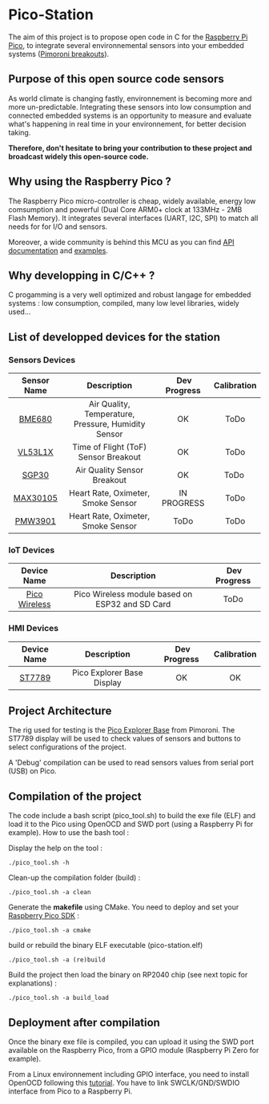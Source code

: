 # Pico-Station

The aim of this project is to propose open code in C for the [Raspberry Pi Pico](https://www.raspberrypi.com/documentation/microcontrollers/raspberry-pi-pico.html), to integrate several environnemental sensors into your embedded systems ([Pimoroni breakouts](https://shop.pimoroni.com/)).

## Purpose of this open source code sensors
As world climate is changing fastly, environnement is becoming more and more un-predictable. Integrating these sensors into low consumption and connected embedded systems is an opportunity to measure and evaluate what's happening in real time in your environnement, for better decision taking.

**Therefore, don't hesitate to bring your contribution to these project and broadcast widely this open-source code.**

## Why using the Raspberry Pico ?
The Raspberry Pico micro-controller is cheap, widely available, energy low comsumption and powerful (Dual Core ARM0+ clock at 133MHz - 2MB Flash Memory). It integrates several interfaces (UART, I2C, SPI) to match all needs for for I/O and sensors.

Moreover, a wide community is behind this MCU as you can find [API documentation](https://raspberrypi.github.io/pico-sdk-doxygen/modules.html) and [examples](https://github.com/raspberrypi/pico-examples).

## Why developping in C/C++ ?
C progamming is a very well optimized and robust langage for embedded systems : low consumption, compiled, many low level libraries, widely used...

## List of developped devices for the station

### Sensors Devices
| Sensor Name | Description | Dev Progress | Calibration |
| :---:   | :-: | :-: | :-: |
| [BME680](https://shop.pimoroni.com/products/bme680-breakout?variant=12491552129107) | Air Quality, Temperature, Pressure, Humidity Sensor | OK | ToDo |
| [VL53L1X](https://shop.pimoroni.com/products/vl53l1x-breakout?variant=12628497236051) | Time of Flight (ToF) Sensor Breakout | OK | ToDo |
| [SGP30](https://shop.pimoroni.com/products/sgp30-air-quality-sensor-breakout?variant=30924091719763) | Air Quality Sensor Breakout | OK | ToDo |
| [MAX30105](https://shop.pimoroni.com/products/max30101-breakout-heart-rate-oximeter-smoke-sensor?variant=21482065985619) | Heart Rate, Oximeter, Smoke Sensor | IN PROGRESS | ToDo |
| [PMW3901](https://shop.pimoroni.com/products/max30101-breakout-heart-rate-oximeter-smoke-sensor?variant=21482065985619) | Heart Rate, Oximeter, Smoke Sensor | ToDo | ToDo |

### IoT Devices
| Device Name | Description | Dev Progress |
| :---:   | :-: | :-: |
| [Pico Wireless](https://shop.pimoroni.com/products/bme680-breakout?variant=12491552129107) | Pico Wireless module based on ESP32 and SD Card | ToDo |

### HMI Devices
| Device Name | Description | Dev Progress | Calibration |
| :---:   | :-: | :-: | :-: |
| [ST7789](https://shop.pimoroni.com/products/bme680-breakout?variant=12491552129107) | Pico Explorer Base Display | OK | OK |

## Project Architecture
The rig used for testing is the [Pico Explorer Base](https://shop.pimoroni.com/products/pico-explorer-base?variant=32369514315859) from Pimoroni. The ST7789 display will be used to check values of sensors and buttons to select configurations of the project.

A 'Debug' compilation can be used to read sensors values from serial port (USB) on Pico.

## Compilation of the project
The code include a bash script (pico_tool.sh) to build the exe file (ELF) and load it to the Pico using OpenOCD and SWD port (using a Raspberry Pi for example). How to use the bash tool :

Display the help on the tool :
````
./pico_tool.sh -h
````
Clean-up the compilation folder (build) :
````
./pico_tool.sh -a clean
````
Generate the **makefile** using CMake. You need to deploy and set your [Raspberry Pico SDK](https://github.com/raspberrypi/pico-sdk) :
````
./pico_tool.sh -a cmake
````
build or rebuild the binary ELF executable (pico-station.elf)
````
./pico_tool.sh -a (re)build
```` 
Build the project then load the binary on RP2040 chip (see next topic for explanations) :
````
./pico_tool.sh -a build_load
```` 

## Deployment after compilation
Once the binary exe file is compiled, you can upload it using the SWD port available on the Raspberry Pico, from a GPIO module (Raspberry Pi Zero for example). 

From a Linux environnement including GPIO interface, you need to install OpenOCD following this [tutorial](https://www.electronicshub.org/programming-raspberry-pi-pico-with-swd). You have to link SWCLK/GND/SWDIO interface from Pico to a Raspberry Pi.

